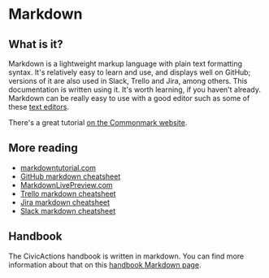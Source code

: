 # Markdown

## What is it?

Markdown is a lightweight markup language with plain text formatting syntax. It's relatively easy to learn and use, and displays well on GitHub; versions of it are also used in Slack, Trello and Jira, among others. This documentation is written using it. It's worth learning, if you haven't already. Markdown can be really easy to use with a good editor such as some of these [text editors](../..//04-how-we-work/tools/text-editors.md).

There's a great tutorial [on the Commonmark website](http://commonmark.org/help/tutorial/).

## More reading

*   [markdowntutorial.com](http://markdowntutorial.com/)
*   [GitHub markdown cheatsheet](https://github.com/adam-p/markdown-here/wiki/Markdown-Cheatsheet)
*   [MarkdownLivePreview.com](http://markdownlivepreview.com/)
*   [Trello markdown cheatsheet](http://help.trello.com/article/821-using-markdown-in-trello)
*   [Jira markdown cheatsheet](https://confluence.atlassian.com/bitbucketserver/markdown-syntax-guide-776639995.html)
*   [Slack markdown cheatsheet](https://get.slack.help/hc/en-us/articles/202288908-Format-your-messages)

## Handbook

The CivicActions handbook is written in markdown. You can find more information about that on this [handbook Markdown page](../../00-contributing/markdown.md).
